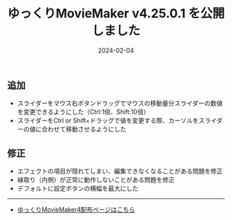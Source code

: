 ﻿---
title: ゆっくりMovieMaker v4.25.0.1 を公開しました
date: 2024-02-04
tags: [YMM4,お知らせ]
---
## 追加
- スライダーをマウス右ボタンドラッグでマウスの移動量分スライダーの数値を変更できるようにした（Ctrl:1倍、Shift:10倍）
- スライダーをCtrl or Shift+ドラッグで値を変更する際、カーソルをスライダーの値に合わせて移動させるようにした
## 修正
- エフェクトの項目が隠れてしまい、編集できなくなることがある問題を修正
- 縁取り（内側）が正常に動作しないことがある問題を修正
- デフォルトに設定ボタンの横幅を最大にした

---

- [ゆっくりMovieMaker4配布ページはこちら](../index.md)
